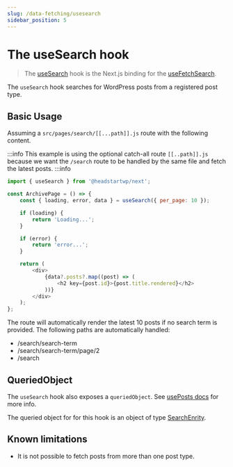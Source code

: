 ```yaml
---
slug: /data-fetching/usesearch
sidebar_position: 5
---
```


# The useSearch hook

> The [useSearch](/api/modules/headstartwp_next#usesearch) hook is the Next.js binding for the [useFetchSearch](/api/namespaces/headstartwp_core.react#usefetchsearch).

The `useSearch` hook searches for WordPress posts from a registered post type.

## Basic Usage

Assuming a `src/pages/search/[[...path]].js` route with the following content.

:::info
This example is using the optional catch-all route `[[..path]].js` because we want the `/search` route to be handled by the same file and fetch the latest posts.
:::info
```js title="src/pages/search/[[...path]].js"
import { useSearch } from '@headstartwp/next';

const ArchivePage = () => {
	const { loading, error, data } = useSearch({ per_page: 10 });

	if (loading) {
		return 'Loading...';
	}

	if (error) {
		return 'error...';
	}

	return (
		<div>
            {data?.posts?.map((post) => (
                <h2 key={post.id}>{post.title.rendered}</h2>
            ))}
		</div>
	);
};
```

The route will automatically render the latest 10 posts if no search term is provided. The following paths are automatically handled:

- /search/search-term
- /search/search-term/page/2
- /search

## QueriedObject

The `useSearch` hook also exposes a `queriedObject`. See [usePosts docs](/docs/data-fetching/useposts/#queried-object) for more info.

The queried object for for this hook is an object of type [SearchEnrity](/api/interfaces/headstartwp_core.SearchEntity/).

## Known limitations

- It is not possible to fetch posts from more than one post type.

